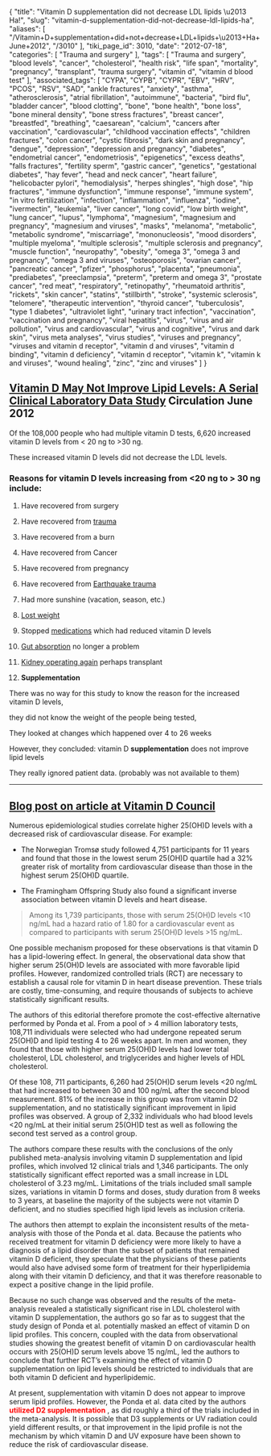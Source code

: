 {
    "title": "Vitamin D supplementation did not decrease LDL lipids \u2013 Ha!",
    "slug": "vitamin-d-supplementation-did-not-decrease-ldl-lipids-ha",
    "aliases": [
        "/Vitamin+D+supplementation+did+not+decrease+LDL+lipids+\u2013+Ha+June+2012",
        "/3010"
    ],
    "tiki_page_id": 3010,
    "date": "2012-07-18",
    "categories": [
        "Trauma and surgery"
    ],
    "tags": [
        "Trauma and surgery",
        "blood levels",
        "cancer",
        "cholesterol",
        "health risk",
        "life span",
        "mortality",
        "pregnancy",
        "transplant",
        "trauma surgery",
        "vitamin d",
        "vitamin d blood test"
    ],
    "associated_tags": [
        "CYPA",
        "CYPB",
        "CYPR",
        "EBV",
        "HRV",
        "PCOS",
        "RSV",
        "SAD",
        "ankle fractures",
        "anxiety",
        "asthma",
        "atherosclerosis",
        "atrial fibrillation",
        "autoimmune",
        "bacteria",
        "bird flu",
        "bladder cancer",
        "blood clotting",
        "bone",
        "bone health",
        "bone loss",
        "bone mineral density",
        "bone stress fractures",
        "breast cancer",
        "breastfed",
        "breathing",
        "caesarean",
        "calcium",
        "cancers after vaccination",
        "cardiovascular",
        "childhood vaccination effects",
        "children fractures",
        "colon cancer",
        "cystic fibrosis",
        "dark skin and pregnancy",
        "dengue",
        "depression",
        "depression and pregnancy",
        "diabetes",
        "endometrial cancer",
        "endometriosis",
        "epigenetics",
        "excess deaths",
        "falls fractures",
        "fertility sperm",
        "gastric cancer",
        "genetics",
        "gestational diabetes",
        "hay fever",
        "head and neck cancer",
        "heart failure",
        "helicobacter pylori",
        "hemodialysis",
        "herpes shingles",
        "high dose",
        "hip fractures",
        "immune dysfunction",
        "immune response",
        "immune system",
        "in vitro fertilization",
        "infection",
        "inflammation",
        "influenza",
        "iodine",
        "ivermectin",
        "leukemia",
        "liver cancer",
        "long covid",
        "low birth weight",
        "lung cancer",
        "lupus",
        "lymphoma",
        "magnesium",
        "magnesium and pregnancy",
        "magnesium and viruses",
        "masks",
        "melanoma",
        "metabolic",
        "metabolic syndrome",
        "miscarriage",
        "mononucleosis",
        "mood disorders",
        "multiple myeloma",
        "multiple sclerosis",
        "multiple sclerosis and pregnancy",
        "muscle function",
        "neuropathy",
        "obesity",
        "omega 3",
        "omega 3 and pregnancy",
        "omega 3 and viruses",
        "osteoporosis",
        "ovarian cancer",
        "pancreatic cancer",
        "pfizer",
        "phosphorus",
        "placenta",
        "pneumonia",
        "prediabetes",
        "preeclampsia",
        "preterm",
        "preterm and omega 3",
        "prostate cancer",
        "red meat",
        "respiratory",
        "retinopathy",
        "rheumatoid arthritis",
        "rickets",
        "skin cancer",
        "statins",
        "stillbirth",
        "stroke",
        "systemic sclerosis",
        "telomere",
        "therapeutic intervention",
        "thyroid cancer",
        "tuberculosis",
        "type 1 diabetes",
        "ultraviolet light",
        "urinary tract infection",
        "vaccination",
        "vaccination and pregnancy",
        "viral hepatitis",
        "virus",
        "virus and air pollution",
        "virus and cardiovascular",
        "virus and cognitive",
        "virus and dark skin",
        "virus meta analyses",
        "virus studies",
        "viruses and pregnancy",
        "viruses and vitamin d receptor",
        "vitamin d and viruses",
        "vitamin d binding",
        "vitamin d deficiency",
        "vitamin d receptor",
        "vitamin k",
        "vitamin k and viruses",
        "wound healing",
        "zinc",
        "zinc and viruses"
    ]
}


## [Vitamin D May Not Improve Lipid Levels: A Serial Clinical Laboratory Data Study](http://circ.ahajournals.org/content/early/2012/06/18/CIRCULATIONAHA.111.077875.abstract) Circulation June 2012

Of the 108,000 people who had multiple vitamin D tests, 6,620 increased vitamin D levels from < 20 ng to >30 ng. 

These increased vitamin D levels did not decrease the LDL levels.

### Reasons for vitamin D levels increasing from <20 ng to > 30 ng include:

1. Have recovered from surgery

1. Have recovered from [trauma](/tags/trauma.html)

1. Have recovered from a burn

1. Have recovered from Cancer 

1. Have recovered from pregnancy

1. Have recovered from [Earthquake trauma](/tags/earthquake-trauma.html)

1. Had more sunshine (vacation, season, etc.)

1. [Lost weight](/tags/lost-weight.html)

1. Stopped [medications](/tags/medications.html) which had reduced vitamin D levels

1. [Gut absorption](/tags/gut-absorption.html) no longer a problem

1. [Kidney operating again](/tags/kidney-operating-again.html) perhaps transplant

1.  **Supplementation** 

There was no way for this study to know the reason for the increased vitamin D levels,

they did not know the weight of the people being tested, 

They looked at changes which happened over 4 to 26 weeks

However, they concluded: vitamin D  **supplementation**  does not improve lipid levels

They really ignored patient data. (probably was not available to them)

- - - - - - - - - - - - - - - - - - - - - - - - - - 

## [Blog post on article at Vitamin D Council](http://blog.vitamindcouncil.org/2012/08/06/vitamin-d-and-lipids-more-research-required/)

Numerous epidemiological studies correlate higher 25(OH)D levels with a decreased risk of cardiovascular disease. For example:

* The Norwegian Tromsø study followed 4,751 participants for 11 years and found that those in the lowest serum 25(OH)D quartile had a 32% greater risk of mortality from cardiovascular disease than those in the  highest serum 25(OH)D quartile.

* The Framingham Offspring Study also found a significant inverse association between vitamin D levels and heart disease. 

> Among its 1,739 participants, those with serum 25(OH)D levels <10 ng/mL had a hazard ratio of 1.80 for a cardiovascular event as compared to participants with serum 25(OH)D levels >15 ng/mL.

One possible mechanism proposed for these observations is that vitamin D has a lipid-lowering effect. In general, the observational data show that higher serum 25(OH)D levels are associated with more favorable lipid profiles. However, randomized controlled trials (RCT) are necessary to establish a causal role for vitamin D in heart disease prevention. These trials are costly, time-consuming, and require thousands of subjects to achieve statistically significant results.

The authors of this editorial therefore promote the cost-effective alternative performed by Ponda et al. From a pool of > 4 million laboratory tests, 108,711 individuals were selected who had undergone repeated serum 25(OH)D and lipid testing 4 to 26 weeks apart. In men and women, they found that those with higher serum 25(OH)D levels had lower total cholesterol, LDL cholesterol, and triglycerides and higher levels of HDL cholesterol.

Of these 108, 711 participants, 6,260 had 25(OH)D serum levels <20 ng/mL that had increased to between 30 and 100 ng/mL after the second blood measurement. 81% of the increase in this group was from vitamin D2 supplementation, and no statistically significant improvement in lipid profiles was observed. A group of 2,332 individuals who had blood levels <20 ng/mL at their initial serum 25(OH)D test as well as following the second test served as a control group.

The authors compare these results with the conclusions of the only published meta-analysis involving vitamin D supplementation and lipid profiles, which involved 12 clinical trials and 1,346 participants. The only statistically significant effect reported was a small increase in LDL cholesterol of 3.23 mg/mL. Limitations of the trials included small sample sizes, variations in vitamin D forms and doses, study duration from 8 weeks to 3 years, at baseline the majority of the subjects were not vitamin D deficient, and no studies specified high lipid levels as inclusion criteria.

The authors then attempt to explain the inconsistent results of the meta-analysis with those of the Ponda et al. data. Because the patients who received treatment for vitamin D deficiency were more likely to have a diagnosis of a lipid disorder than the subset of patients that remained vitamin D deficient, they speculate that the physicians of these patients would also have advised some form of treatment for their hyperlipidemia along with their vitamin D deficiency, and that it was therefore reasonable to expect a positive change in the lipid profile.

Because no such change was observed and the results of the meta-analysis revealed a statistically significant rise in LDL cholesterol with vitamin D supplementation, the authors go so far as to suggest that the study design of Ponda et al. potentially masked an effect of vitamin D on lipid profiles. This concern, coupled with the data from observational studies showing the greatest benefit of vitamin D on cardiovascular health occurs with 25(OH)D serum levels above 15 ng/mL, led the authors to conclude that further RCT’s examining the effect of vitamin D supplementation on lipid levels should be restricted to individuals that are both vitamin D deficient and hyperlipidemic.

At present, supplementation with vitamin D does not appear to improve serum lipid profiles. However, the Ponda et al. data cited by the authors  **<span style="color:#F00;">utilized D2 supplementation</span>** , as did roughly a third of the trials included in the meta-analysis. It is possible that D3 supplements or UV radiation could yield different results, or that improvement in the lipid profile is not the mechanism by which vitamin D and UV exposure have been shown to reduce the risk of cardiovascular disease.